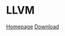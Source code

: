 # LLVM

[Homepage](https://clang.llvm.org/)
[Download](https://github.com/llvm/llvm-project/releases)
